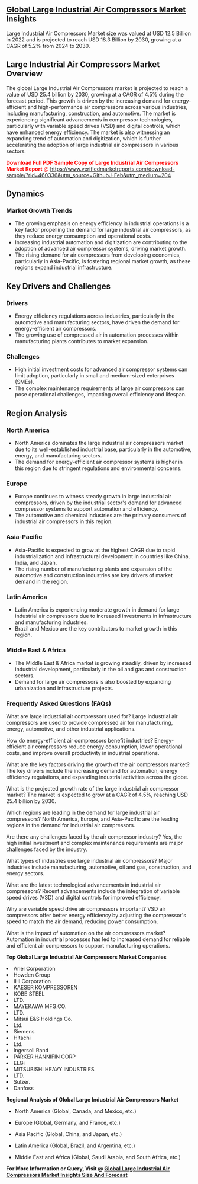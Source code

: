 <h2><a href="https://www.verifiedmarketreports.com/download-sample/?rid=460336&amp;utm_source=GithubJ&amp;utm_medium=204" target="_blank">Global Large Industrial Air Compressors Market</a> Insights</h2><p>Large Industrial Air Compressors Market size was valued at USD 12.5 Billion in 2022 and is projected to reach USD 18.3 Billion by 2030, growing at a CAGR of 5.2% from 2024 to 2030.</p><p> <h2>Large Industrial Air Compressors Market Overview</h2> <p>The global Large Industrial Air Compressors market is projected to reach a value of USD 25.4 billion by 2030, growing at a CAGR of 4.5% during the forecast period. This growth is driven by the increasing demand for energy-efficient and high-performance air compressors across various industries, including manufacturing, construction, and automotive. The market is experiencing significant advancements in compressor technologies, particularly with variable speed drives (VSD) and digital controls, which have enhanced energy efficiency. The market is also witnessing an expanding trend of automation and digitization, which is further accelerating the adoption of large industrial air compressors in various sectors.</p> <p><p><span class=""><span style="color: #ff0000;"><strong>Download Full PDF Sample Copy of Large Industrial Air Compressors Market Report</strong> @ </span><a href="https://www.verifiedmarketreports.com/download-sample/?rid=460336&amp;utm_source=GithubJ-Feb&amp;utm_medium=204" target="_blank">https://www.verifiedmarketreports.com/download-sample/?rid=460336&amp;utm_source=GithubJ-Feb&amp;utm_medium=204</a></span></p></p> <h2>Dynamics</h2> <h3>Market Growth Trends</h3> <ul> <li>The growing emphasis on energy efficiency in industrial operations is a key factor propelling the demand for large industrial air compressors, as they reduce energy consumption and operational costs.</li> <li>Increasing industrial automation and digitization are contributing to the adoption of advanced air compressor systems, driving market growth.</li> <li>The rising demand for air compressors from developing economies, particularly in Asia-Pacific, is fostering regional market growth, as these regions expand industrial infrastructure.</li> </ul> <h2>Key Drivers and Challenges</h2> <h3>Drivers</h3> <ul> <li>Energy efficiency regulations across industries, particularly in the automotive and manufacturing sectors, have driven the demand for energy-efficient air compressors.</li> <li>The growing use of compressed air in automation processes within manufacturing plants contributes to market expansion.</li> </ul> <h3>Challenges</h3> <ul> <li>High initial investment costs for advanced air compressor systems can limit adoption, particularly in small and medium-sized enterprises (SMEs).</li> <li>The complex maintenance requirements of large air compressors can pose operational challenges, impacting overall efficiency and lifespan.</li> </ul> <h2>Region Analysis</h2> <h3>North America</h3> <ul> <li>North America dominates the large industrial air compressors market due to its well-established industrial base, particularly in the automotive, energy, and manufacturing sectors.</li> <li>The demand for energy-efficient air compressor systems is higher in this region due to stringent regulations and environmental concerns.</li> </ul> <h3>Europe</h3> <ul> <li>Europe continues to witness steady growth in large industrial air compressors, driven by the industrial sector's demand for advanced compressor systems to support automation and efficiency.</li> <li>The automotive and chemical industries are the primary consumers of industrial air compressors in this region.</li> </ul> <h3>Asia-Pacific</h3> <ul> <li>Asia-Pacific is expected to grow at the highest CAGR due to rapid industrialization and infrastructural development in countries like China, India, and Japan.</li> <li>The rising number of manufacturing plants and expansion of the automotive and construction industries are key drivers of market demand in the region.</li> </ul> <h3>Latin America</h3> <ul> <li>Latin America is experiencing moderate growth in demand for large industrial air compressors due to increased investments in infrastructure and manufacturing industries.</li> <li>Brazil and Mexico are the key contributors to market growth in this region.</li> </ul> <h3>Middle East & Africa</h3> <ul> <li>The Middle East & Africa market is growing steadily, driven by increased industrial development, particularly in the oil and gas and construction sectors.</li> <li>Demand for large air compressors is also boosted by expanding urbanization and infrastructure projects.</li> </ul> <h3>Frequently Asked Questions (FAQs)</h3> <p>What are large industrial air compressors used for? Large industrial air compressors are used to provide compressed air for manufacturing, energy, automotive, and other industrial applications.</p> <p>How do energy-efficient air compressors benefit industries? Energy-efficient air compressors reduce energy consumption, lower operational costs, and improve overall productivity in industrial operations.</p> <p>What are the key factors driving the growth of the air compressors market? The key drivers include the increasing demand for automation, energy efficiency regulations, and expanding industrial activities across the globe.</p> <p>What is the projected growth rate of the large industrial air compressor market? The market is expected to grow at a CAGR of 4.5%, reaching USD 25.4 billion by 2030.</p> <p>Which regions are leading in the demand for large industrial air compressors? North America, Europe, and Asia-Pacific are the leading regions in the demand for industrial air compressors.</p> <p>Are there any challenges faced by the air compressor industry? Yes, the high initial investment and complex maintenance requirements are major challenges faced by the industry.</p> <p>What types of industries use large industrial air compressors? Major industries include manufacturing, automotive, oil and gas, construction, and energy sectors.</p> <p>What are the latest technological advancements in industrial air compressors? Recent advancements include the integration of variable speed drives (VSD) and digital controls for improved efficiency.</p> <p>Why are variable speed drive air compressors important? VSD air compressors offer better energy efficiency by adjusting the compressor's speed to match the air demand, reducing power consumption.</p> <p>What is the impact of automation on the air compressors market? Automation in industrial processes has led to increased demand for reliable and efficient air compressors to support manufacturing operations.</p> </p><p><strong>Top Global Large Industrial Air Compressors Market Companies</strong></p><div data-test-id=""><p><li>Ariel Corporation</li><li> Howden Group</li><li> IHI Corporation</li><li> KAESER KOMPRESSOREN</li><li> KOBE STEEL</li><li>LTD.</li><li> MAYEKAWA MFG.CO.</li><li>LTD.</li><li> Mitsui E&S Holdings Co.</li><li>Ltd.</li><li> Siemens</li><li> Hitachi</li><li>Ltd.</li><li> Ingersoll Rand</li><li> PARKER HANNIFIN CORP</li><li> ELGi</li><li> MITSUBISHI HEAVY INDUSTRIES</li><li>LTD.</li><li> Sulzer.</li><li> Danfoss</li></p><div><strong>Regional Analysis of&nbsp;Global Large Industrial Air Compressors Market</strong></div><ul><li dir="ltr"><p dir="ltr">North America&nbsp;(Global, Canada, and Mexico, etc.)</p></li><li dir="ltr"><p dir="ltr">Europe (Global, Germany, and France, etc.)</p></li><li dir="ltr"><p dir="ltr">Asia Pacific&nbsp;(Global, China, and Japan, etc.)</p></li><li dir="ltr"><p dir="ltr">Latin America&nbsp;(Global, Brazil, and Argentina, etc.)</p></li><li dir="ltr">Middle East and Africa&nbsp;(Global, Saudi Arabia, and South Africa, etc.)</li></ul><p><strong>For More Information or Query, Visit @&nbsp;</strong><strong><a href="https://www.verifiedmarketreports.com/product/large-industrial-air-compressors-market/?utm_source=GithubJ&amp;utm_medium=204" target="_blank">Global Large Industrial Air Compressors Market Insights Size And Forecast</a></strong></p></div>
